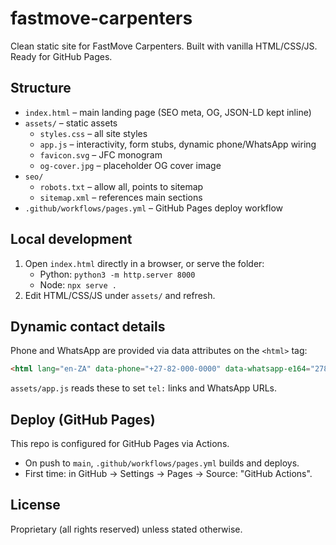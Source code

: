 # fastmove-carpenters

Clean static site for FastMove Carpenters. Built with vanilla HTML/CSS/JS. Ready for GitHub Pages.

## Structure
- `index.html` – main landing page (SEO meta, OG, JSON-LD kept inline)
- `assets/` – static assets
  - `styles.css` – all site styles
  - `app.js` – interactivity, form stubs, dynamic phone/WhatsApp wiring
  - `favicon.svg` – JFC monogram
  - `og-cover.jpg` – placeholder OG cover image
- `seo/`
  - `robots.txt` – allow all, points to sitemap
  - `sitemap.xml` – references main sections
- `.github/workflows/pages.yml` – GitHub Pages deploy workflow

## Local development
1. Open `index.html` directly in a browser, or serve the folder:
   - Python: `python3 -m http.server 8000`
   - Node: `npx serve .`
2. Edit HTML/CSS/JS under `assets/` and refresh.

## Dynamic contact details
Phone and WhatsApp are provided via data attributes on the `<html>` tag:
```html
<html lang="en-ZA" data-phone="+27-82-000-0000" data-whatsapp-e164="27820000000">
```
`assets/app.js` reads these to set `tel:` links and WhatsApp URLs.

## Deploy (GitHub Pages)
This repo is configured for GitHub Pages via Actions.
- On push to `main`, `.github/workflows/pages.yml` builds and deploys.
- First time: in GitHub → Settings → Pages → Source: "GitHub Actions".

## License
Proprietary (all rights reserved) unless stated otherwise.